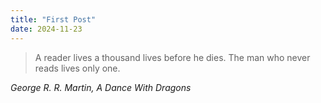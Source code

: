 ```yaml
---
title: "First Post"
date: 2024-11-23
---
```


> A reader lives a thousand lives before he dies. The man who never reads lives only one.

*George R. R. Martin, A Dance With Dragons*
